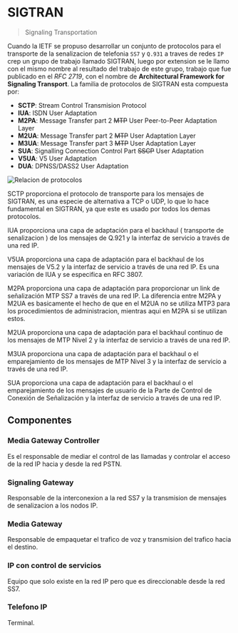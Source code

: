 # SIGTRAN

> Signaling Transportation

Cuando la IETF se propuso desarrollar un conjunto de protocolos para el transporte de la senalizacion de telefonia `SS7` y `Q.931` a traves de redes `IP` crep un grupo de trabajo llamado SIGTRAN, luego por extension se le llamo con el mismo nombre al resultado del trabajo de este grupo, trabajo que fue publicado en el *RFC 2719*, con el nombre de **Architectural Framework for Signaling Transport**. La familia de protocolos de SIGTRAN esta compuesta por:

+ **SCTP**: Stream Control Transmision Protocol
+ **IUA**: ISDN User Adaptation
+ **M2PA**: Message Transfer part 2 ~~MTP~~ User Peer-to-Peer Adaptation Layer
+ **M2UA**: Message Transfer part 2 ~~MTP~~ User Adaptation Layer
+ **M3UA**: Message Transfer part 3 ~~MTP~~ User Adaptation Layer
+ **SUA**: Signalling Connection Control Part ~~SSCP~~ User Adaptation
+ **V5UA**: V5 User Adaptation
+ **DUA**: DPNSS/DASS2 User Adaptation

![Relacion de protocolos](/home/josuer08/Pictures/table.png)

SCTP proporciona el protocolo de transporte para los mensajes de SIGTRAN, es una especie de alternativa a TCP o UDP, lo que lo hace fundamental en SIGTRAN, ya que este es usado por todos los demas protocolos. 

IUA proporciona una capa de adaptación para el backhaul ( transporte de senalizacion ) de los mensajes de Q.921 y la interfaz de servicio a través de una red IP. 

V5UA proporciona una capa de adaptación para el backhaul de los mensajes de V5.2 y la interfaz de servicio a través de una red IP. Es una variación de IUA y se especifica en RFC 3807.

M2PA proporciona una capa de adaptación para proporcionar un link de señalización MTP SS7 a través de una red IP. La diferencia entre M2PA y M2UA es basicamente el hecho de que en el M2UA no se utiliza MTP3 para los procedimientos de administracion, mientras aqui en M2PA si se utilizan estos.

M2UA proporciona una capa de adaptación para el backhaul continuo de los mensajes de MTP Nivel 2 y la interfaz de servicio a través de una red IP. 

M3UA proporciona una capa de adaptación para el backhaul o el emparejamiento de los mensajes de MTP Nivel 3 y la interfaz de servicio a través de una red IP. 

SUA proporciona una capa de adaptación para el backhaul o el emparejamiento de los mensajes de usuario de la Parte de Control de Conexión de Señalización y la interfaz de servicio a través de una red IP. 

## Componentes

### Media Gateway Controller

Es el responsable de mediar el control de las llamadas y controlar el acceso de la red IP hacia y desde la red PSTN.

### Signaling Gateway

Responsable de la interconexion a la red SS7 y la transmision de mensajes de senalizacion a los nodos IP.

### Media Gateway 

Responsable de empaquetar el trafico de voz y transmision del trafico hacia el destino.

### IP con control de servicios

Equipo que solo existe en la red IP pero que es direccionable desde la red SS7.

### Telefono IP

Terminal.
